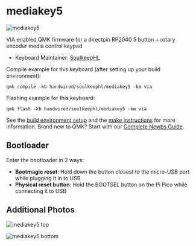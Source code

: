 # mediakey5

![mediakey5](https://i.imgur.com/btPrwZy.jpeg)

VIA enabled QMK firmware for a directpin RP2040 5 button + rotary encoder media control keypad

* Keyboard Maintainer: [SoulkeepHL](https://github.com/SoulkeepHL)

Compile example for this keyboard (after setting up your build environment):

    qmk compile -kb handwired/soulkeephl/mediakey5 -km via

Flashing example for this keyboard:

    qmk flash -kb handwired/soulkeephl/mediakey5 -km via

See the [build environment setup](getting_started_build_tools) and the [make instructions](getting_started_make_guide) for more information. Brand new to QMK? Start with our [Complete Newbs Guide](newbs).

## Bootloader

Enter the bootloader in 2 ways:

* **Bootmagic reset**: Hold down the button closest to the micro-USB port while plugging it in to USB
* **Physical reset button**: Hold the BOOTSEL button on the Pi Pico while connecting it to USB

## Additional Photos

![mediakey5 top](https://i.imgur.com/PFehhAW.jpeg)

![mediakey5 bottom](https://i.imgur.com/I70JNLg.jpeg)
